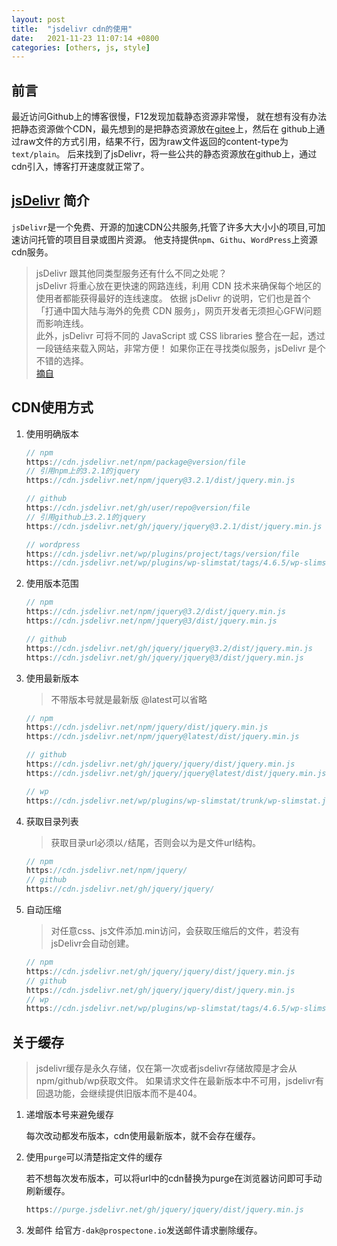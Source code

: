```yaml
---
layout: post
title:  "jsdelivr cdn的使用"
date:   2021-11-23 11:07:14 +0800
categories: [others, js, style]
---
```


## 前言
最近访问Github上的博客很慢，F12发现加载静态资源非常慢，
就在想有没有办法把静态资源做个CDN，最先想到的是把静态资源放在[gitee](https://gitee.com)上，然后在
github上通过raw文件的方式引用，结果不行，因为raw文件返回的content-type为`text/plain`。
后来找到了jsDelivr，将一些公共的静态资源放在github上，通过cdn引入，博客打开速度就正常了。

## [jsDelivr](https://www.jsdelivr.com/) 简介
`jsDelivr`是一个免费、开源的加速CDN公共服务,托管了许多大大小小的项目,可加速访问托管的项目目录或图片资源。
他支持提供`npm`、`Githu`、`WordPress`上资源cdn服务。

>jsDelivr 跟其他同类型服务还有什么不同之处呢？  
jsDelivr 将重心放在更快速的网路连线，利用 CDN 技术来确保每个地区的使用者都能获得最好的连线速度。
依据 jsDelivr 的说明，它们也是首个「打通中国大陆与海外的免费 CDN 服务」，网页开发者无须担心GFW问题而影响连线。  
此外，jsDelivr 可将不同的 JavaScript 或 CSS libraries 整合在一起，透过一段链结来载入网站，非常方便！
> 如果你正在寻找类似服务，jsDelivr 是个不错的选择。  
> [摘自](https://blog.csdn.net/larpland/article/details/101349605)


## CDN使用方式
1. 使用明确版本

    ```js
    // npm
    https://cdn.jsdelivr.net/npm/package@version/file
    // 引用npm上的3.2.1的jquery
    https://cdn.jsdelivr.net/npm/jquery@3.2.1/dist/jquery.min.js

    // github
    https://cdn.jsdelivr.net/gh/user/repo@version/file
    // 引用github上3.2.1的jquery
    https://cdn.jsdelivr.net/gh/jquery/jquery@3.2.1/dist/jquery.min.js

    // wordpress
    https://cdn.jsdelivr.net/wp/plugins/project/tags/version/file
    https://cdn.jsdelivr.net/wp/plugins/wp-slimstat/tags/4.6.5/wp-slimstat.js
    ```

2. 使用版本范围
    ```js
    // npm
    https://cdn.jsdelivr.net/npm/jquery@3.2/dist/jquery.min.js
    https://cdn.jsdelivr.net/npm/jquery@3/dist/jquery.min.js
    
    // github
    https://cdn.jsdelivr.net/gh/jquery/jquery@3.2/dist/jquery.min.js
    https://cdn.jsdelivr.net/gh/jquery/jquery@3/dist/jquery.min.js
    ```
3. 使用最新版本
    > 不带版本号就是最新版 @latest可以省略

    ```js
    // npm 
    https://cdn.jsdelivr.net/npm/jquery/dist/jquery.min.js
    https://cdn.jsdelivr.net/npm/jquery@latest/dist/jquery.min.js
   
    // github
    https://cdn.jsdelivr.net/gh/jquery/jquery/dist/jquery.min.js
    https://cdn.jsdelivr.net/gh/jquery/jquery@latest/dist/jquery.min.js
   
    // wp
    https://cdn.jsdelivr.net/wp/plugins/wp-slimstat/trunk/wp-slimstat.js
    ```
4. 获取目录列表
    > 获取目录url必须以`/`结尾，否则会以为是文件url结构。
   
    ```js
    // npm
    https://cdn.jsdelivr.net/npm/jquery/
    // github
    https://cdn.jsdelivr.net/gh/jquery/jquery/
    ```

6. 自动压缩
    > 对任意css、js文件添加.min访问，会获取压缩后的文件，若没有jsDelivr会自动创建。
    
    ```js
    // npm
    https://cdn.jsdelivr.net/gh/jquery/jquery/dist/jquery.min.js
    // github
    https://cdn.jsdelivr.net/gh/jquery/jquery/dist/jquery.min.js
    // wp
    https://cdn.jsdelivr.net/wp/plugins/wp-slimstat/tags/4.6.5/wp-slimstat.min.js
    ```

## 关于缓存
> jsdelivr缓存是永久存储，仅在第一次或者jsdelivr存储故障是才会从npm/github/wp获取文件。
> 如果请求文件在最新版本中不可用，jsdelivr有回退功能，会继续提供旧版本而不是404。

1. 递增版本号来避免缓存

    每次改动都发布版本，cdn使用最新版本，就不会存在缓存。

2. 使用`purge`可以清楚指定文件的缓存

    若不想每次发布版本，可以将url中的cdn替换为purge在浏览器访问即可手动刷新缓存。
    ```js
    https://purge.jsdelivr.net/gh/jquery/jquery/dist/jquery.min.js    
    ```

3. 发邮件
    给官方`-dak@prospectone.io`发送邮件请求删除缓存。